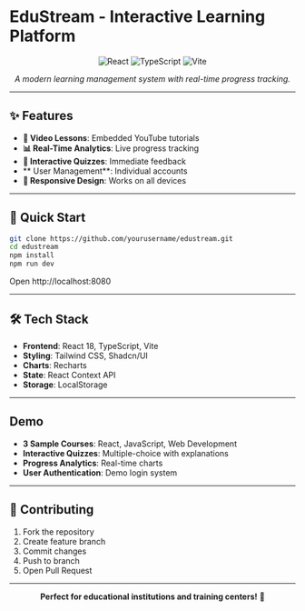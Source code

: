 # EduStream - Interactive Learning Platform

<div align="center">

![React](https://img.shields.io/badge/React-18.0.0-blue?style=flat-square&logo=react)
![TypeScript](https://img.shields.io/badge/TypeScript-5.0.0-blue?style=flat-square&logo=typescript)
![Vite](https://img.shields.io/badge/Vite-5.0.0-purple?style=flat-square&logo=vite)

*A modern learning management system with real-time progress tracking.*

</div>

---

## ✨ Features

- **🎥 Video Lessons**: Embedded YouTube tutorials
- **📊 Real-Time Analytics**: Live progress tracking
- **🧠 Interactive Quizzes**: Immediate feedback
- ** User Management**: Individual accounts
- **📱 Responsive Design**: Works on all devices

---

## 🚀 Quick Start

```bash
git clone https://github.com/yourusername/edustream.git
cd edustream
npm install
npm run dev
```

Open http://localhost:8080

---

## 🛠 Tech Stack

- **Frontend**: React 18, TypeScript, Vite
- **Styling**: Tailwind CSS, Shadcn/UI
- **Charts**: Recharts
- **State**: React Context API
- **Storage**: LocalStorage

---

## Demo

- **3 Sample Courses**: React, JavaScript, Web Development
- **Interactive Quizzes**: Multiple-choice with explanations
- **Progress Analytics**: Real-time charts
- **User Authentication**: Demo login system

---

## 🤝 Contributing

1. Fork the repository
2. Create feature branch
3. Commit changes
4. Push to branch
5. Open Pull Request

---

<div align="center">

**Perfect for educational institutions and training centers!** 🎉

</div>
